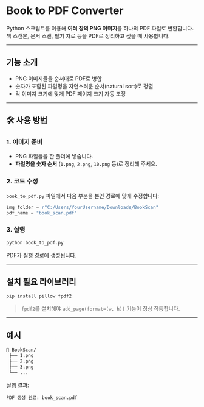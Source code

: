 # Book to PDF Converter

Python 스크립트를 이용해 **여러 장의 PNG 이미지**를 하나의 PDF 파일로 변환합니다.  
책 스캔본, 문서 스캔, 필기 자료 등을 PDF로 정리하고 싶을 때 사용합니다.

---

## 기능 소개

- PNG 이미지들을 순서대로 PDF로 병합
- 숫자가 포함된 파일명을 자연스러운 순서(natural sort)로 정렬
- 각 이미지 크기에 맞게 PDF 페이지 크기 자동 조정
---

## 🛠️ 사용 방법

### 1. 이미지 준비
- PNG 파일들을 한 폴더에 넣습니다.
- **파일명을 숫자 순서** (`1.png`, `2.png`, `10.png` 등)로 정리해 주세요.

### 2. 코드 수정
`book_to_pdf.py` 파일에서 다음 부분을 본인 경로에 맞게 수정합니다:

```python
img_folder = r"C:/Users/YourUsername/Downloads/BookScan"
pdf_name = "book_scan.pdf"
```

### 3. 실행
```bash
python book_to_pdf.py
```

PDF가 실행 경로에 생성됩니다.

---

## 설치 필요 라이브러리

```bash
pip install pillow fpdf2
```

> `fpdf2`를 설치해야 `add_page(format=(w, h))` 기능이 정상 작동합니다.

---

##  예시

```bash
📂 BookScan/
 ├── 1.png
 ├── 2.png
 ├── 3.png
 └── ...
```

실행 결과:
```
PDF 생성 완료: book_scan.pdf
```

